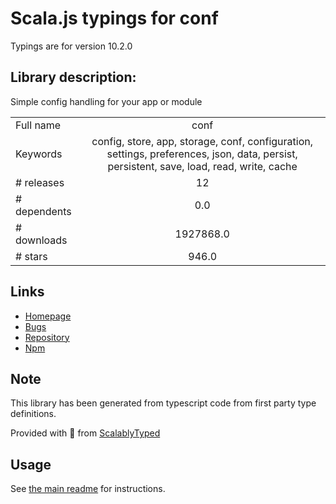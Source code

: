 
# Scala.js typings for conf

Typings are for version 10.2.0

## Library description:
Simple config handling for your app or module

|                    |                 |
| ------------------ | :-------------: |
| Full name          | conf |
| Keywords           | config, store, app, storage, conf, configuration, settings, preferences, json, data, persist, persistent, save, load, read, write, cache |
| # releases         | 12 |
| # dependents       | 0.0 |
| # downloads        | 1927868.0 |
| # stars            | 946.0 |

## Links
- [Homepage](https://github.com/sindresorhus/conf#readme)
- [Bugs](https://github.com/sindresorhus/conf/issues)
- [Repository](https://github.com/sindresorhus/conf)
- [Npm](https://www.npmjs.com/package/conf)
    


## Note
This library has been generated from typescript code from first party type definitions.

Provided with :purple_heart: from [ScalablyTyped](https://github.com/oyvindberg/ScalablyTyped)

## Usage
See [the main readme](../../readme.md) for instructions.


